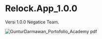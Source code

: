 # Relock.App_1.0.0
Versi 1.0.0
Negatice Team.


![GunturDarmawan_Portofolio_Academy pdf](https://github.com/gunturdarmawan/Relock.App_1.0.0/assets/72971062/bea9758d-4199-4eb8-8f86-673d490d6041)

